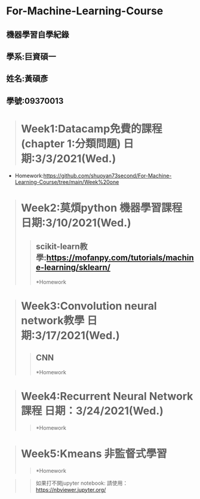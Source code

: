 # For-Machine-Learning-Course
## 機器學習自學紀錄 

##  學系:巨資碩一 

##  姓名:黃碩彥 
##  學號:09370013


 ># Week1:Datacamp免費的課程(chapter 1:分類問題) 日期:3/3/2021(Wed.)
  
  * Homework:https://github.com/shuoyan73second/For-Machine-Learning-Course/tree/main/Week%20one


 > # Week2:莫煩python 機器學習課程 日期:3/10/2021(Wed.)
 >> ## scikit-learn教學:https://mofanpy.com/tutorials/machine-learning/sklearn/
 >> *Homework




 > # Week3:Convolution neural network教學 日期:3/17/2021(Wed.)
 >> ## CNN
 >> *Homework
 >> 

 > # Week4:Recurrent Neural Network課程 日期：3/24/2021(Wed.)
 >> *Homework




># Week5:Kmeans 非監督式學習 
>> *Homework



>>如果打不開jupyter notebook:
>>請使用：https://nbviewer.jupyter.org/
